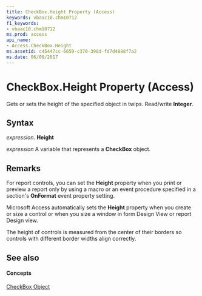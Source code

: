 ```yaml
---
title: CheckBox.Height Property (Access)
keywords: vbaac10.chm10712
f1_keywords:
- vbaac10.chm10712
ms.prod: access
api_name:
- Access.CheckBox.Height
ms.assetid: c45447cc-6659-c370-398d-fd7d4888f7a2
ms.date: 06/08/2017
---
```



# CheckBox.Height Property (Access)

Gets or sets the height of the specified object in twips. Read/write **Integer**.


## Syntax

 _expression_. **Height**

 _expression_ A variable that represents a **CheckBox** object.


## Remarks

For report controls, you can set the **Height** property when you print or preview a report only by using a macro or an event procedure specified in a section's **OnFormat** event property setting.

Microsoft Access automatically sets the **Height** property when you create or size a control or when you size a window in form Design View or report Design view.

The height of controls is measured from the center of their borders so controls with different border widths align correctly. 


## See also


#### Concepts


[CheckBox Object](checkbox-object-access.md)

